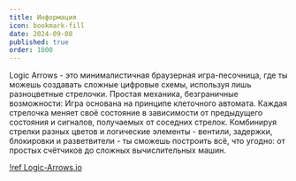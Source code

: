 ```yaml
---
title: Информация
icon: bookmark-fill
date: 2024-09-08
published: true
order: 1000
---
```


Logic Arrows - это минималистичная браузерная игра-песочница, где ты можешь создавать сложные цифровые схемы, используя лишь разноцветные стрелочки.
Простая механика, безграничные возможности:
Игра основана на принципе клеточного автомата.
Каждая стрелочка меняет своё состояние в зависимости от предыдущего состояния и сигналов, получаемых от соседних стрелок.
Комбинируя стрелки разных цветов и логические элементы - вентили, задержки, блокировки и разветвители - ты сможешь построить всё, что угодно: от простых счётчиков до сложных вычислительных машин.

[!ref Logic-Arrows.io](https://logic-arrows.io)